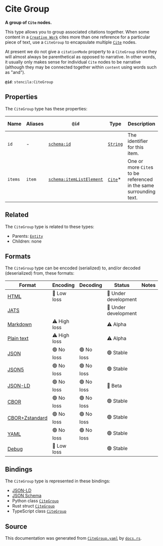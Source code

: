 # Cite Group

**A group of `Cite` nodes.**

This type allows you to group associated citations together.
When some content in a [`Creative Work`](./CreativeWork) cites more than one
reference for a particular piece of text, use a `CiteGroup` to encapsulate
multiple [`Cite`](./Cite) nodes.

At present we do not give a `citationMode` property to a `CiteGroup` since
they will almost always be parenthetical as opposed to narrative.
In other words, it usually only makes sense for individual `Cite` nodes to be
narrative (although they may be connected together within `content` using words
such as "and").


**`@id`**: `stencila:CiteGroup`

## Properties

The `CiteGroup` type has these properties:

| Name    | Aliases | `@id`                                                          | Type                                                                                            | Description                                                        | Inherited from                                                                                   |
| ------- | ------- | -------------------------------------------------------------- | ----------------------------------------------------------------------------------------------- | ------------------------------------------------------------------ | ------------------------------------------------------------------------------------------------ |
| `id`    | -       | [`schema:id`](https://schema.org/id)                           | [`String`](https://github.com/stencila/stencila/blob/main/docs/reference/schema/data/string.md) | The identifier for this item.                                      | [`Entity`](https://github.com/stencila/stencila/blob/main/docs/reference/schema/other/entity.md) |
| `items` | `item`  | [`schema:itemListElement`](https://schema.org/itemListElement) | [`Cite`](https://github.com/stencila/stencila/blob/main/docs/reference/schema/prose/cite.md)*   | One or more `Cite`s to be referenced in the same surrounding text. | -                                                                                                |

## Related

The `CiteGroup` type is related to these types:

- Parents: [`Entity`](https://github.com/stencila/stencila/blob/main/docs/reference/schema/other/entity.md)
- Children: none

## Formats

The `CiteGroup` type can be encoded (serialized) to, and/or decoded (deserialized) from, these formats:

| Format                                                                                             | Encoding         | Decoding     | Status                 | Notes |
| -------------------------------------------------------------------------------------------------- | ---------------- | ------------ | ---------------------- | ----- |
| [HTML](https://github.com/stencila/stencila/blob/main/docs/reference/formats/html.md)              | 🔷 Low loss       |              | 🚧 Under development    |       |
| [JATS](https://github.com/stencila/stencila/blob/main/docs/reference/formats/jats.md)              |                  |              | 🚧 Under development    |       |
| [Markdown](https://github.com/stencila/stencila/blob/main/docs/reference/formats/markdown.md)      | ⚠️ High loss     |              | ⚠️ Alpha               |       |
| [Plain text](https://github.com/stencila/stencila/blob/main/docs/reference/formats/text.md)        | ⚠️ High loss     |              | ⚠️ Alpha               |       |
| [JSON](https://github.com/stencila/stencila/blob/main/docs/reference/formats/json.md)              | 🟢 No loss        | 🟢 No loss    | 🟢 Stable               |       |
| [JSON5](https://github.com/stencila/stencila/blob/main/docs/reference/formats/json5.md)            | 🟢 No loss        | 🟢 No loss    | 🟢 Stable               |       |
| [JSON-LD](https://github.com/stencila/stencila/blob/main/docs/reference/formats/jsonld.md)         | 🟢 No loss        | 🟢 No loss    | 🔶 Beta                 |       |
| [CBOR](https://github.com/stencila/stencila/blob/main/docs/reference/formats/cbor.md)              | 🟢 No loss        | 🟢 No loss    | 🟢 Stable               |       |
| [CBOR+Zstandard](https://github.com/stencila/stencila/blob/main/docs/reference/formats/cborzst.md) | 🟢 No loss        | 🟢 No loss    | 🟢 Stable               |       |
| [YAML](https://github.com/stencila/stencila/blob/main/docs/reference/formats/yaml.md)              | 🟢 No loss        | 🟢 No loss    | 🟢 Stable               |       |
| [Debug](https://github.com/stencila/stencila/blob/main/docs/reference/formats/debug.md)            | 🔷 Low loss       |              | 🟢 Stable               |       |

## Bindings

The `CiteGroup` type is represented in these bindings:

- [JSON-LD](https://stencila.org/CiteGroup.jsonld)
- [JSON Schema](https://stencila.org/CiteGroup.schema.json)
- Python class [`CiteGroup`](https://github.com/stencila/stencila/blob/main/python/python/stencila/types/cite_group.py)
- Rust struct [`CiteGroup`](https://github.com/stencila/stencila/blob/main/rust/schema/src/types/cite_group.rs)
- TypeScript class [`CiteGroup`](https://github.com/stencila/stencila/blob/main/typescript/src/types/CiteGroup.ts)

## Source

This documentation was generated from [`CiteGroup.yaml`](https://github.com/stencila/stencila/blob/main/schema/CiteGroup.yaml) by [`docs.rs`](https://github.com/stencila/stencila/blob/main/rust/schema-gen/src/docs.rs).